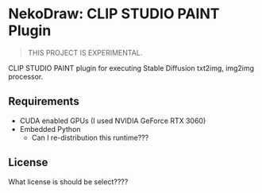 # NekoDraw: CLIP STUDIO PAINT Plugin

> THIS PROJECT IS EXPERIMENTAL.

CLIP STUDIO PAINT plugin for executing Stable Diffusion txt2img, img2img processor.

## Requirements

- CUDA enabled GPUs (I used NVIDIA GeForce RTX 3060)
- Embedded Python
  - Can I re-distribution this runtime???

## License

What license is should be select????
